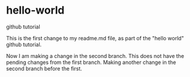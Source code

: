 # hello-world
github tutorial

This is the first change to my readme.md file, as part of the "hello world" github tutorial.

Now I am making a change in the second branch. This does not have the pending changes from the first branch.
Making another change in the second branch before the first.
